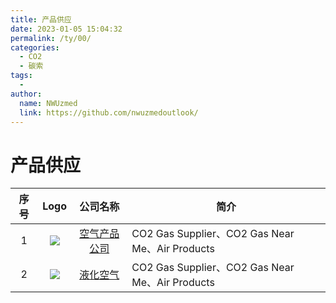 ```yaml
---
title: 产品供应
date: 2023-01-05 15:04:32
permalink: /ty/00/
categories:
  - CO2
  - 碳索
tags:
  - 
author: 
  name: NWUzmed
  link: https://github.com/nwuzmedoutlook/
---
```


# 产品供应

| 序号 | Logo | 公司名称 | 简介 | 
|:---:|:----:|:----:|----|
| 1 | ![](https://www.airproducts.com/-/media/airproducts/air-products-logo.png?h=43&la=en&w=198&hash=90A24EFA57CB0806A7B5EBFC0FC78336) | [空气产品公司](https://www.airproducts.com/gases/carbon-dioxide) | CO2 Gas Supplier、CO2 Gas Near Me、Air Products |
| 2 | ![](https://www.airproducts.com/-/media/airproducts/air-products-logo.png?h=43&la=en&w=198&hash=90A24EFA57CB0806A7B5EBFC0FC78336) | [液化空气](https://www.airproducts.com/gases/carbon-dioxide) | CO2 Gas Supplier、CO2 Gas Near Me、Air Products |
